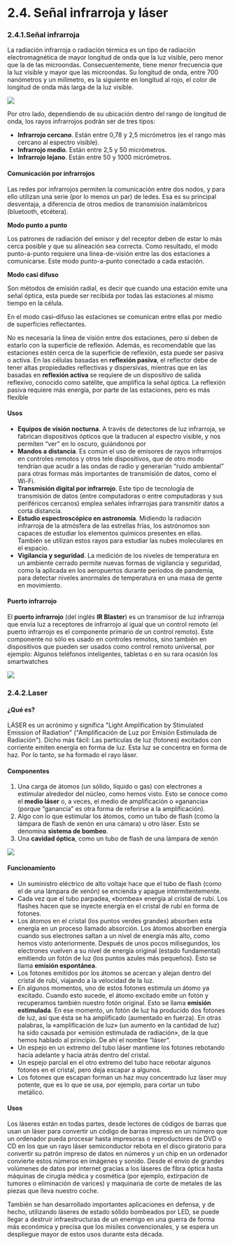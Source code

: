 # 2.4. Señal infrarroja y láser

### 2.4.1.Señal infrarroja&#x20;

La radiación infrarroja o radiación térmica es un tipo de radiación electromagnética de mayor longitud de onda que la luz visible, pero menor que la de las microondas. Consecuentemente, tiene menor frecuencia que la luz visible y mayor que las microondas. Su longitud de onda, entre 700 nanómetros y un milímetro, es la siguiente en longitud al rojo, el color de longitud de onda más larga de la luz visible.

![](<../.gitbook/assets/Espectro electromagnético.jpg>)

Por otro lado, dependiendo de su ubicación dentro del rango de longitud de onda, los rayos infrarrojos podrán ser de tres tipos:

* **Infrarrojo cercano**. Están entre 0,78 y 2,5 micrómetros (es el rango más cercano al espectro visible).
* **Infrarrojo medio**. Están entre 2,5 y 50 micrómetros.
* **Infrarrojo lejano**. Están entre 50 y 1000 micrómetros.

#### Comunicación por infrarrojos

Las redes por infrarrojos permiten la comunicación entre dos nodos, y para ello utilizan una serie (por lo menos un par) de ledes. Esa es su principal desventaja, a diferencia de otros medios de transmisión inalámbricos (bluetooth, etcétera).

**Modo punto a punto**

Los patrones de radiación del emisor y del receptor deben de estar lo más cerca posible y que su alineación sea correcta. Como resultado, el modo punto-a-punto requiere una línea-de-visión entre las dos estaciones a comunicarse. Este modo punto-a-punto conectado a cada estación.

**Modo casi difuso**

Son métodos de emisión radial, es decir que cuando una estación emite una señal óptica, esta puede ser recibida por todas las estaciones al mismo tiempo en la célula.

En el modo casi–difuso las estaciones se comunican entre ellas por medio de superficies reflectantes.

No es necesaria la línea de visión entre dos estaciones, pero sí deben de estarlo con la superficie de reflexión. Además, es recomendable que las estaciones estén cerca de la superficie de reflexión, esta puede ser pasiva o activa. En las células basadas en **reflexión pasiva**, el reflector debe de tener altas propiedades reflectivas y dispersivas, mientras que en las basadas en **reflexión activa** se requiere de un dispositivo de salida reflexivo, conocido como satélite, que amplifica la señal óptica. La reflexión pasiva requiere más energía, por parte de las estaciones, pero es más flexible

#### Usos&#x20;

* **Equipos de visión nocturna**. A través de detectores de luz infrarroja, se fabrican dispositivos ópticos que la traducen al espectro visible, y nos permiten “ver” en lo oscuro, guiándonos por&#x20;
* **Mandos a distancia**. Es común el uso de emisores de rayos infrarrojos en controles remotos y otros tele dispositivos, que de otro modo tendrían que acudir a las ondas de radio y generarían “ruido ambiental” para otras formas más importantes de transmisión de datos, como el Wi-Fi.
* &#x20;**Transmisión digital por infrarrojo**. Este tipo de tecnología de transmisión de datos (entre computadoras o entre computadoras y sus periféricos cercanos) emplea señales infrarrojas para transmitir datos a corta distancia.
* **Estudio espectroscópico en astronomía**. Midiendo la radiación infrarroja de la atmósfera de las estrellas frías, los astrónomos son capaces de estudiar los elementos químicos presentes en ellas. También se utilizan estos rayos para estudiar las nubes moleculares en el espacio.
* &#x20;**Vigilancia y seguridad**. La medición de los niveles de temperatura en un ambiente cerrado permite nuevas formas de vigilancia y seguridad, como la aplicada en los aeropuertos durante períodos de pandemia, para detectar niveles anormales de temperatura en una masa de gente en movimiento.

#### Puerto infrarrojo

El **puerto infrarrojo** (del inglés **IR Blaster**) es un transmisor de luz infrarroja que envía luz a receptores de infrarrojo al igual que un control remoto (el puerto infrarrojo es el componente primario de un control remoto). Este componente no sólo es usado en controles remotos, sino también en dispositivos que pueden ser usados como control remoto universal, por ejemplo: Algunos teléfonos inteligentes, tabletas o en su rara ocasión los smartwatches

![](../.gitbook/assets/Qué-celulares-tienen-infrarrojo.jpg)

### **2.4.2.Laser**

#### ¿Qué es?

LÁSER es un acrónimo y significa "Light Amplification by Stimulated Emission of Radiation" ("Amplificación de Luz por Emisión Estimulada de Radiación"). Dicho más fácil: Las partículas de luz (fotones) excitados con corriente emiten energía en forma de luz. Esta luz se concentra en forma de haz. Por lo tanto, se ha formado el rayo láser.&#x20;

#### Componentes

1. Una carga de átomos (un sólido, líquido o gas) con electrones a estimular alrededor del núcleo, como hemos visto. Esto se conoce como el **medio láser** o, a veces, el medio de amplificación o «ganancia» (porque “ganancia” es otra forma de referirse a la amplificación).
2. &#x20;Algo con lo que estimular los átomos, como un tubo de flash (como la lámpara de flash de xenón en una cámara) u otro láser. Esto se denomina **sistema de bombeo**.
3. Una **cavidad óptica**, como un tubo de flash de una lámpara de xenón

![](../.gitbook/assets/laser\_diagram\_2la.jpg)

#### Funcionamiento

* Un suministro eléctrico de alto voltaje hace que el tubo de flash (como el de una lámpara de xenón) se encienda y apague intermitentemente.
* Cada vez que el tubo parpadea, «bombea» energía al cristal de rubí. Los flashes hacen que se inyecte energía en el cristal de rubí en forma de fotones.
* Los átomos en el cristal (los puntos verdes grandes) absorben esta energía en un proceso llamado absorción. Los átomos absorben energía cuando sus electrones saltan a un nivel de energía más alto, como hemos visto anteriormente. Después de unos pocos milisegundos, los electrones vuelven a su nivel de energía original (estado fundamental) emitiendo un fotón de luz (los puntos azules más pequeños). Esto se llama **emisión espontánea**.
* Los fotones emitidos por los átomos se acercan y alejan dentro del cristal de rubí, viajando a la velocidad de la luz.
* En algunos momentos, uno de estos fotones estimula un átomo ya excitado. Cuando esto sucede, el átomo excitado emite un fotón y recuperamos también nuestro fotón original. Esto se llama **emisión estimulada**. En ese momento, un fotón de luz ha producido dos fotones de luz, así que ésta se ha amplificado (aumentado en fuerza). En otras palabras, la «amplificación de luz» (un aumento en la cantidad de luz) ha sido causada por «emisión estimulada de radiación», de la que hemos hablado al principio. De ahí el nombre “láser”.
* Un espejo en un extremo del tubo láser mantiene los fotones rebotando hacia adelante y hacia atrás dentro del cristal.
* Un espejo parcial en el otro extremo del tubo hace rebotar algunos fotones en el cristal, pero deja escapar a algunos.
* Los fotones que escapan forman un haz muy concentrado luz láser muy potente, que es lo que se usa, por ejemplo, para cortar un tubo metálico.

#### Usos

Los láseres están en todas partes, desde lectores de códigos de barras que usan un láser para convertir un código de barras impreso en un número que un ordenador pueda procesar hasta impresoras o reproductores de DVD o CD en los que un rayo láser semiconductor rebota en el disco giratorio para convertir su patrón impreso de datos en números y un chip en un ordenador convierte estos números en imágenes y sonido. Desde el envío de grandes volúmenes de datos por internet gracias a los láseres de fibra óptica hasta máquinas de cirugía médica y cosmética (por ejemplo, extirpación de tumores o eliminación de varices) y maquinaria de corte de metales de las piezas que lleva nuestro coche.

También se han desarrollado importantes aplicaciones en defensa, y de hecho, utilizando láseres de estado sólido bombeados por LED, se puede llegar a destruir infraestructuras de un enemigo en una guerra de forma más económica y precisa que los misiles convencionales, y se espera un despliegue mayor de estos usos durante esta década.
